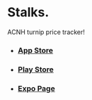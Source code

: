 # Stalks.
ACNH turnip price tracker!

* ### [App Store](https://apps.apple.com/us/app/stalks/id1509586662?ls=1)
* ### [Play Store](https://play.google.com/store/apps/details?id=coding.sugar33.stalks)
* ### [Expo Page](https://expo.io/@dabe/stalks)
